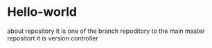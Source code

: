 # Hello-world
about repository
it is one of the branch repoditory to the main master repositort it is version controller

